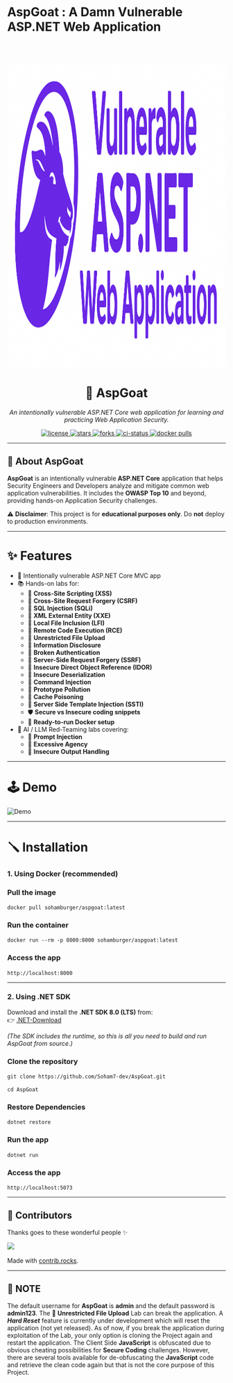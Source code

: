 # AspGoat : A Damn Vulnerable ASP.NET Web Application

<br></br>

<p align="center">
  <img src="wwwroot/AspGoatLogo-Github.png" alt="AspGoat Logo" height="700" width="700"/>
</p>

<h1 align="center">🐐 AspGoat</h1>

<p align="center">
  <i>An intentionally vulnerable ASP.NET Core web application for learning and practicing Web Application Security.</i>
</p>

<p align="center">
  <a href="https://github.com/Soham7-dev/AspGoat/blob/main/LICENSE">
    <img src="https://img.shields.io/github/license/Soham7-dev/AspGoat?style=flat-square&color=blue" alt="license"/>
  </a>
  <a href="https://github.com/Soham7-dev/AspGoat/stargazers">
    <img src="https://img.shields.io/github/stars/Soham7-dev/AspGoat?style=flat-square&color=yellow" alt="stars"/>
  </a>
  <a href="https://github.com/Soham7-dev/AspGoat/network/members">
    <img src="https://img.shields.io/github/forks/Soham7-dev/AspGoat?style=flat-square&color=green" alt="forks"/>
  </a>
  <a href="https://github.com/Soham7-dev/AspGoat/actions">
    <img src="https://img.shields.io/github/actions/workflow/status/Soham7-dev/AspGoat/dotnet.yml?style=flat-square" alt="ci-status"/>
  </a>
  <a href="https://hub.docker.com/r/sohamburger/aspgoat">
    <img src="https://img.shields.io/docker/pulls/sohamburger/aspgoat?style=flat-square&logo=docker" alt="docker pulls"/>
  </a>
</p>

---

## 📖 About AspGoat

**AspGoat** is an intentionally vulnerable **ASP.NET Core** application that helps Security Engineers and Developers analyze and mitigate common web application vulnerabilities. 
It includes the **OWASP Top 10** and beyond, providing hands-on Application Security challenges.

⚠️ **Disclaimer**: This project is for **educational purposes only**. Do **not** deploy to production environments.  

---

# ✨ Features

- 🐞 Intentionally vulnerable ASP.NET Core MVC app  
- 📚 Hands-on labs for:
  - 🐞 **Cross-Site Scripting (XSS)**
  - 🐞 **Cross-Site Request Forgery (CSRF)**
  - 🐞 **SQL Injection (SQLi)**
  - 🐞 **XML External Entity (XXE)**
  - 🐞 **Local File Inclusion (LFI)**
  - 🐞 **Remote Code Execution (RCE)**
  - 🐞 **Unrestricted File Upload**
  - 🐞 **Information Disclosure**
  - 🐞 **Broken Authentication**
  - 🐞 **Server-Side Request Forgery (SSRF)**
  - 🐞 **Insecure Direct Object Reference (IDOR)**
  - 🐞 **Insecure Deserialization**
  - 🐞 **Command Injection**
  - 🐞 **Prototype Pollution**
  - 🐞 **Cache Poisoning**
  - 🐞 **Server Side Template Injection (SSTI)**
  - 🛡️ **Secure vs Insecure coding snippets**  
  - 🐳 **Ready-to-run Docker setup**
- 🤖 AI / LLM Red-Teaming labs covering:
  - 🐞 **Prompt Injection**
  - 🐞 **Excessive Agency**
  - 🐞 **Insecure Output Handling**

---

# 🕹️ Demo

![Demo](https://github.com/Soham7-dev/Images-and-GIFS/blob/main/AspGoat-Demo.gif)

---

# 🪛 Installation

### 1. Using Docker (recommended)

### Pull the image

```shell
docker pull sohamburger/aspgoat:latest
```

### Run the container

```shell
docker run --rm -p 8000:8000 sohamburger/aspgoat:latest
```

### Access the app

```shell
http://localhost:8000
```


---


### 2. Using .NET SDK

Download and install the **.NET SDK 8.0 (LTS)** from:  
👉 [.NET-Download](https://dotnet.microsoft.com/en-us/download/dotnet/8.0)  

*(The SDK includes the runtime, so this is all you need to build and run AspGoat from source.)*

### Clone the repository

```shell
git clone https://github.com/Soham7-dev/AspGoat.git
```

```shell
cd AspGoat
```

### Restore Dependencies

```shell
dotnet restore
```

### Run the app

```shell
dotnet run
```

### Access the app

```shell
http://localhost:5073
```


---


## 👥 Contributors

Thanks goes to these wonderful people ✨

<a href="https://github.com/Soham7-dev/AspGoat/graphs/contributors">
  <img src="https://contrib.rocks/image?repo=Soham7-dev/AspGoat&anon=1" />
</a>

Made with [contrib.rocks](https://contrib.rocks).

---

## 📝 NOTE

The default username for **AspGoat** is **admin** and the default password is **admin123**. The 🐞 **Unrestricted File Upload** Lab can break the application. A ***Hard Reset*** feature is currently under development which will reset the application (not yet released). As of now, if you break the application during exploitation of the Lab, your only option is cloning the Project again and restart the application. The Client Side **JavaScript** is obfuscated due to obvious cheating possibilities for **Secure Coding** challenges. However, there are several tools available for de-obfuscating the **JavaScript** code and retrieve the clean code again but that is not the core purpose of this Project.
